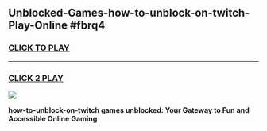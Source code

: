 
## Unblocked-Games-how-to-unblock-on-twitch-Play-Online #fbrq4
<h3>
<a href="https://news.freeplayer.one?title=how-to-unblock-on-twitch&ref=3">CLICK TO PLAY</a></h3>
<hr>

<h3>
<a href="https://news.freeplayer.one?title=how-to-unblock-on-twitch&ref=3">CLICK 2 PLAY</a>
  
</h3>

<a href="https://news.freeplayer.one?title=how-to-unblock-on-twitch&ref=3"><img src="https://clearcache.store/games.png"></a>


**how-to-unblock-on-twitch games unblocked: Your Gateway to Fun and Accessible Online Gaming**
